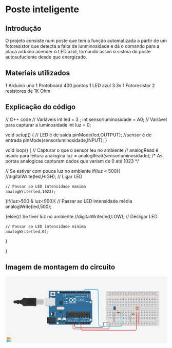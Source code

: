 # Poste inteligente

## Introdução
 O projeto consiste num poste que tem a função automatizada a partir de um fotoresistor que detecta a falta de lunminosidade e dá o comando para a placa arduino acender o LED azul, tornando assim o sistma do poste autosufuciente desde que energizado.

## Materiais utilizados
1 Arduino uno
1 Protoboard 400 pontos
1 LED azul 3.3v
1 Fotoresistor 
2 resistores de 1K Ohm

## Explicação do código

// C++ code
// Variáveis
int led = 3 ;
int sensorluminosidade = A0;
// Variável para capturar a luminosidade
int luz = 0;

void setup()
{
 // LED é de saída
  pinMode(led,OUTPUT);
  //sensor é de entrada
  pinMode(sensorluminosidade,INPUT);
}

void loop()
{
 // Capturar o que o sensor leu no ambiente
 // analogRead é usado para leitura analogica
  luz = analogRead(sensorluminosidade);
  /* As portas analogicas capturam dados que 
  variam de 0 até 1023 */
  
  // Se estiver com pouca luz no ambiente 
  if(luz < 500){
    //digitalWrite(led,HIGH); // Ligar LED
    
    // Passar ao LED intensidade maxima
    analogWrite(led,1023);
  }if(luz>500 & luz<900){
    // Passar ao LED intensidade média
    analogWrite(led,500);
    
  }else{// Se tiver luz no ambiente
    //digitalWrite(led,LOW); // Desligar LED
    
    // Passar ao LED intensidade minima
    analogWrite(led,0);
  }
  
  
}

## Imagem de montagem do circuito

  ![Poste inteligente](posteinteligente.png)

